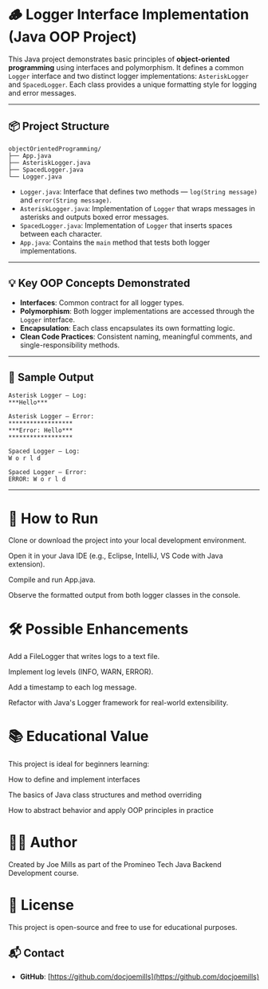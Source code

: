 # 🪵 Logger Interface Implementation (Java OOP Project)

This Java project demonstrates basic principles of **object-oriented programming** using interfaces and polymorphism. It defines a common `Logger` interface and two distinct logger implementations: `AsteriskLogger` and `SpacedLogger`. Each class provides a unique formatting style for logging and error messages.

---

## 📦 Project Structure

```
objectOrientedProgramming/
├── App.java
├── AsteriskLogger.java
├── SpacedLogger.java
└── Logger.java
```

- `Logger.java`: Interface that defines two methods — `log(String message)` and `error(String message)`.
- `AsteriskLogger.java`: Implementation of `Logger` that wraps messages in asterisks and outputs boxed error messages.
- `SpacedLogger.java`: Implementation of `Logger` that inserts spaces between each character.
- `App.java`: Contains the `main` method that tests both logger implementations.
---

## 💡 Key OOP Concepts Demonstrated

- **Interfaces**: Common contract for all logger types.
- **Polymorphism**: Both logger implementations are accessed through the `Logger` interface.
- **Encapsulation**: Each class encapsulates its own formatting logic.
- **Clean Code Practices**: Consistent naming, meaningful comments, and single-responsibility methods.

---

## 🧪 Sample Output

```text
Asterisk Logger – Log:
***Hello***

Asterisk Logger – Error:
******************
***Error: Hello***
******************

Spaced Logger – Log:
W o r l d

Spaced Logger – Error:
ERROR: W o r l d
```

---

# 🚀 How to Run

Clone or download the project into your local development environment.

Open it in your Java IDE (e.g., Eclipse, IntelliJ, VS Code with Java extension).

Compile and run App.java.

Observe the formatted output from both logger classes in the console.

# 🛠️ Possible Enhancements

Add a FileLogger that writes logs to a text file.

Implement log levels (INFO, WARN, ERROR).

Add a timestamp to each log message.

Refactor with Java's Logger framework for real-world extensibility.

# 📚 Educational Value

This project is ideal for beginners learning:

How to define and implement interfaces

The basics of Java class structures and method overriding

How to abstract behavior and apply OOP principles in practice

# 👨‍💻 Author

Created by Joe Mills as part of the Promineo Tech Java Backend Development course.

# 📝 License

This project is open-source and free to use for educational purposes.

## 📬 Contact

- **GitHub**: [https://github.com/docjoemills](https://github.com/docjoemills)  
